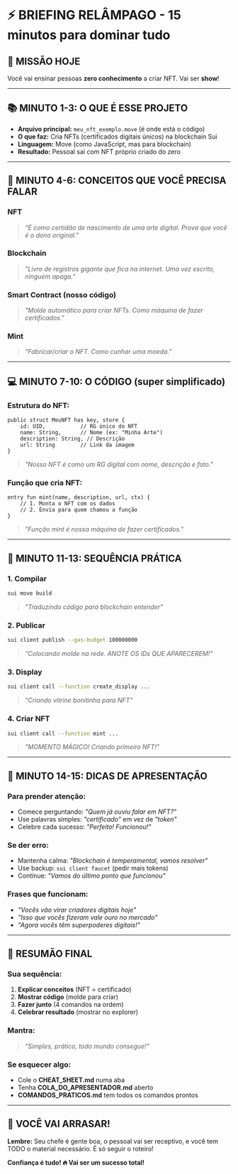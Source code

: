 # ⚡ BRIEFING RELÂMPAGO - 15 minutos para dominar tudo

## 🎯 MISSÃO HOJE
Você vai ensinar pessoas **zero conhecimento** a criar NFT. Vai ser **show**!

---

## 📚 MINUTO 1-3: O QUE É ESSE PROJETO

- **Arquivo principal:** `meu_nft_exemplo.move` (é onde está o código)
- **O que faz:** Cria NFTs (certificados digitais únicos) na blockchain Sui
- **Linguagem:** Move (como JavaScript, mas para blockchain)
- **Resultado:** Pessoal sai com NFT próprio criado do zero

---

## 🧠 MINUTO 4-6: CONCEITOS QUE VOCÊ PRECISA FALAR

### **NFT**
> *"É como certidão de nascimento de uma arte digital. Prova que você é o dono original."*

### **Blockchain** 
> *"Livro de registros gigante que fica na internet. Uma vez escrito, ninguém apaga."*

### **Smart Contract** (nosso código)
> *"Molde automático para criar NFTs. Como máquina de fazer certificados."*

### **Mint**
> *"Fabricar/criar o NFT. Como cunhar uma moeda."*

---

## 💻 MINUTO 7-10: O CÓDIGO (super simplificado)

### **Estrutura do NFT:**
```move
public struct MeuNFT has key, store {
    id: UID,           // RG único do NFT
    name: String,      // Nome (ex: "Minha Arte")  
    description: String, // Descrição
    url: String        // Link da imagem
}
```
> *"Nosso NFT é como um RG digital com nome, descrição e foto."*

### **Função que cria NFT:**
```move
entry fun mint(name, description, url, ctx) {
    // 1. Monta o NFT com os dados
    // 2. Envia para quem chamou a função
}
```
> *"Função mint é nossa máquina de fazer certificados."*

---

## 🚀 MINUTO 11-13: SEQUÊNCIA PRÁTICA

### **1. Compilar**
```bash
sui move build
```
> *"Traduzindo código para blockchain entender"*

### **2. Publicar** 
```bash
sui client publish --gas-budget 100000000
```
> *"Colocando molde na rede. ANOTE OS IDs QUE APARECEREM!"*

### **3. Display**
```bash
sui client call --function create_display ...
```
> *"Criando vitrine bonitinha para NFT"*

### **4. Criar NFT**
```bash
sui client call --function mint ...
```
> *"MOMENTO MÁGICO! Criando primeiro NFT!"*

---

## 🎪 MINUTO 14-15: DICAS DE APRESENTAÇÃO

### **Para prender atenção:**
- Comece perguntando: *"Quem já ouviu falar em NFT?"*
- Use palavras simples: *"certificado"* em vez de *"token"*
- Celebre cada sucesso: *"Perfeito! Funcionou!"*

### **Se der erro:**
- Mantenha calma: *"Blockchain é temperamental, vamos resolver"*
- Use backup: `sui client faucet` (pedir mais tokens)
- Continue: *"Vamos do último ponto que funcionou"*

### **Frases que funcionam:**
- *"Vocês vão virar criadores digitais hoje"*
- *"Isso que vocês fizeram vale ouro no mercado"*
- *"Agora vocês têm superpoderes digitais!"*

---

## 🎯 RESUMÃO FINAL

### **Sua sequência:**
1. **Explicar conceitos** (NFT = certificado)
2. **Mostrar código** (molde para criar)  
3. **Fazer junto** (4 comandos na ordem)
4. **Celebrar resultado** (mostrar no explorer)

### **Mantra:**
> *"Simples, prático, todo mundo consegue!"*

### **Se esquecer algo:**
- Cole o **CHEAT_SHEET.md** numa aba
- Tenha **COLA_DO_APRESENTADOR.md** aberto  
- **COMANDOS_PRATICOS.md** tem todos os comandos prontos

---

## 🚀 VOCÊ VAI ARRASAR!

**Lembre:** Seu chefe é gente boa, o pessoal vai ser receptivo, e você tem TODO o material necessário. É só seguir o roteiro!

**Confiança é tudo! 🔥 Vai ser um sucesso total!**

